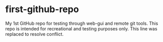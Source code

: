 # first-github-repo
My 1st GitHub repo for testing through web-gui and remote git tools.
This repo is intended for recreational and testing purposes only.
This line was replaced to resolve conflict.
